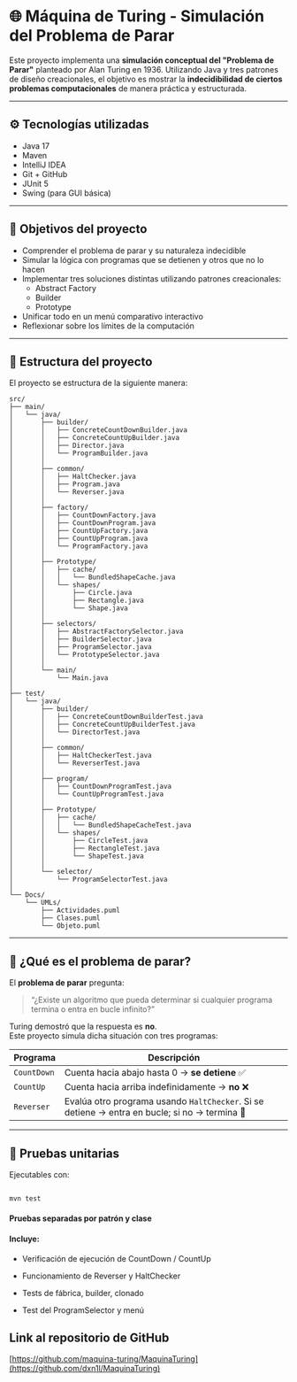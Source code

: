 # 🌐 Máquina de Turing - Simulación del Problema de Parar

Este proyecto implementa una **simulación conceptual del "Problema de Parar"** planteado por Alan Turing en 1936. Utilizando Java y tres patrones de diseño creacionales, el objetivo es mostrar la **indecidibilidad de ciertos problemas computacionales** de manera práctica y estructurada.

---

## ⚙️ Tecnologías utilizadas

- Java 17
- Maven
- IntelliJ IDEA
- Git + GitHub
- JUnit 5
- Swing (para GUI básica)

---

## 🎯 Objetivos del proyecto

- Comprender el problema de parar y su naturaleza indecidible
- Simular la lógica con programas que se detienen y otros que no lo hacen
- Implementar tres soluciones distintas utilizando patrones creacionales:
    - Abstract Factory
    - Builder
    - Prototype
- Unificar todo en un menú comparativo interactivo
- Reflexionar sobre los límites de la computación

---

## 📁 Estructura del proyecto

El proyecto se estructura de la siguiente manera:

```
src/
├── main/
│   └── java/
│       ├── builder/
│       │   ├── ConcreteCountDownBuilder.java
│       │   ├── ConcreteCountUpBuilder.java
│       │   ├── Director.java
│       │   └── ProgramBuilder.java
│       │
│       ├── common/
│       │   ├── HaltChecker.java
│       │   ├── Program.java
│       │   └── Reverser.java
│       │
│       ├── factory/
│       │   ├── CountDownFactory.java
│       │   ├── CountDownProgram.java
│       │   ├── CountUpFactory.java
│       │   ├── CountUpProgram.java
│       │   └── ProgramFactory.java
│       │
│       ├── Prototype/
│       │   ├── cache/
│       │   │   └── BundledShapeCache.java
│       │   └── shapes/
│       │       ├── Circle.java
│       │       ├── Rectangle.java
│       │       └── Shape.java
│       │
│       ├── selectors/
│       │   ├── AbstractFactorySelector.java
│       │   ├── BuilderSelector.java
│       │   ├── ProgramSelector.java
│       │   └── PrototypeSelector.java
│       │
│       └── main/
│           └── Main.java
│
├── test/
│   └── java/
│       ├── builder/
│       │   ├── ConcreteCountDownBuilderTest.java
│       │   ├── ConcreteCountUpBuilderTest.java
│       │   └── DirectorTest.java
│       │
│       ├── common/
│       │   ├── HaltCheckerTest.java
│       │   └── ReverserTest.java
│       │
│       ├── program/
│       │   ├── CountDownProgramTest.java
│       │   └── CountUpProgramTest.java
│       │
│       ├── Prototype/
│       │   ├── cache/
│       │   │   └── BundledShapeCacheTest.java
│       │   └── shapes/
│       │       ├── CircleTest.java
│       │       ├── RectangleTest.java
│       │       └── ShapeTest.java
│       │
│       └── selector/
│           └── ProgramSelectorTest.java
│
└── Docs/
    └── UMLs/
        ├── Actividades.puml
        ├── Clases.puml
        └── Objeto.puml

```

---

## 🧠 ¿Qué es el problema de parar?

El **problema de parar** pregunta:
> “¿Existe un algoritmo que pueda determinar si cualquier programa termina o entra en bucle infinito?”

Turing demostró que la respuesta es **no**.  
Este proyecto simula dicha situación con tres programas:

| Programa   | Descripción                                       |
|------------|---------------------------------------------------|
| `CountDown`| Cuenta hacia abajo hasta 0 → **se detiene** ✅     |
| `CountUp`  | Cuenta hacia arriba indefinidamente → **no** ❌    |
| `Reverser` | Evalúa otro programa usando `HaltChecker`. Si se detiene → entra en bucle; si no → termina 🔁 |

---

## 🧪 Pruebas unitarias
 Ejecutables con:

```bash

mvn test
```

#### Pruebas separadas por patrón y clase

#### Incluye:

- Verificación de ejecución de CountDown / CountUp

- Funcionamiento de Reverser y HaltChecker

- Tests de fábrica, builder, clonado

- Test del ProgramSelector y menú

##  Link al repositorio de GitHub

[https://github.com/maquina-turing/MaquinaTuring](https://github.com/dxn1l/MaquinaTuring)




